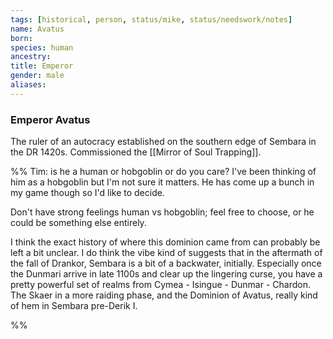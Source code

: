 ```yaml
---
tags: [historical, person, status/mike, status/needswork/notes]
name: Avatus
born:
species: human
ancestry:
title: Emperor
gender: male
aliases:
---
```

### Emperor Avatus

The ruler of an autocracy established on the southern edge of Sembara in the DR 1420s. Commissioned the [[Mirror of Soul Trapping]]. 

%% Tim: is he a human or hobgoblin or do you care? I've been thinking of him as a hobgoblin but I'm not sure it matters. He has come up a bunch in my game though so I'd like to decide. 

Don't have strong feelings human vs hobgoblin; feel free to choose, or he could be something else entirely. 

I think the exact history of where this dominion came from can probably be left a bit unclear. I do think the vibe kind of suggests that in the aftermath of the fall of Drankor, Sembara is a bit of a backwater, initially. Especially once the Dunmari arrive in late 1100s and clear up the lingering curse, you have a pretty powerful set of realms from Cymea - Isingue - Dunmar - Chardon. The Skaer in a more raiding phase, and the Dominion of Avatus, really kind of hem in Sembara pre-Derik I.

%%